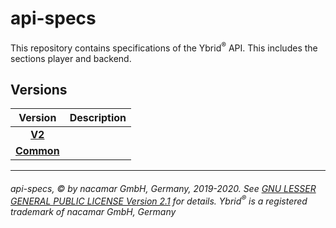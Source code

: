 # api-specs
This repository contains specifications of the Ybrid<sup>®</sup> API. This includes the sections player and backend.

## Versions

Version | Description
:-----: | :----------
[**V2**](v2) |
[**Common**](common) |

---
###### api-specs, © by nacamar GmbH, Germany, 2019-2020. See [GNU LESSER GENERAL PUBLIC LICENSE Version 2.1](/LICENSE) for details. Ybrid<sup>®</sup> is a registered trademark of nacamar GmbH, Germany 
